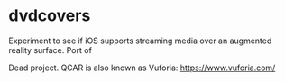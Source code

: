 # dvdcovers
Experiment to see if iOS supports streaming media over an augmented reality surface. Port of 

Dead project. QCAR is also known as Vuforia: https://www.vuforia.com/
